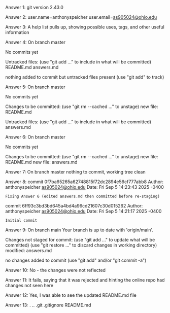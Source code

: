 Answer 1: git version 2.43.0

Answer 2: user.name=anthonyspeicher
user.email=as905024@ohio.edu

Answer 3: A help list pulls up, showing possible uses, tags, and other useful information

Answer 4: 
On branch master

No commits yet

Untracked files:
  (use "git add <file>..." to include in what will be committed)
	README.md
	answers.md

nothing added to commit but untracked files present (use "git add" to track)

Answer 5: 
On branch master

No commits yet

Changes to be committed:
  (use "git rm --cached <file>..." to unstage)
	new file:   README.md

Untracked files:
  (use "git add <file>..." to include in what will be committed)
	answers.md

Answer 6: 
On branch master

No commits yet

Changes to be committed:
  (use "git rm --cached <file>..." to unstage)
	new file:   README.md
	new file:   answers.md

Answer 7: 
On branch master
nothing to commit, working tree clean

Answer 8: 
commit 0f7ba65265a62748815f72dc2894e56cf777abb8
Author: anthonyspeicher <as905024@ohio.edu>
Date:   Fri Sep 5 14:23:43 2025 -0400

    Fixing Answer 6 (edited answers.md then committed before re-staging)

commit 6ff93c3bd3bd645a4bd4a96cd21607c30d015262
Author: anthonyspeicher <as905024@ohio.edu>
Date:   Fri Sep 5 14:21:17 2025 -0400

    Initial commit

Answer 9: 
On branch main
Your branch is up to date with 'origin/main'.

Changes not staged for commit:
  (use "git add <file>..." to update what will be committed)
  (use "git restore <file>..." to discard changes in working directory)
	modified:   answers.md

no changes added to commit (use "git add" and/or "git commit -a")

Answer 10: No - the changes were not reflected

Answer 11: It fails, saying that it was rejected and hinting the online repo had changes not seen here

Answer 12: Yes, I was able to see the updated README.md file

Answer 13: 
.
..
.git
.gitignore
README.md
